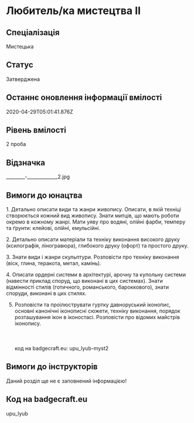 # Любитель&#x2F;ка мистецтва ІІ

## Спеціалізація

Мистецька

## Статус

Затверджена

## Останнє оновлення інформації вмілості

2020-04-29T05:01:41.876Z

## Рівень вмілості

2 проба

## Відзначка

________-_____________2.jpg

## Вимоги до юнацтва

<p>1. Детально описати види та жанри живопису. Описати, в якій
техніці створюється кожний вид живопису. Знати митців, що мають роботи окремо в
кожному жанрі. Мати уяву про водяні, олійні фарби, темперу та ґрунти: клейові,
олійні, емульсійні.</p>

<p>2. Детально описати матеріали та техніку виконання високого
друку (ксилографія, ліногравюра), глибокого друку (офорт) та простого друку.</p>

<p>3. Знати види і жанри скульптури. Розповісти про техніку
виконання (віск, глина, теракота, метал, камінь).</p>

<p>4. Описати ордерні системи в архітектурі, арочну та купольну
системи (навести приклад споруд, що виконані в цих системах). Знати відмінності
стилів (готичного, романського, бароккового), знати споруди, виконані в цих
стилях.</p>

5. Розповісти та проілюструвати гуртку давноруський іконопис, основні
канонічні іконописні сюжети, техніку виконання, порядок розташування ікон в
іконостасі. Розповісти про відомих майстрів іконопису.<br><br><br><br>код на badgecraft.eu: upu_lyub-myst2<br>

## Вимоги до інструкторів

Даний розділ ще не є заповнений інформацією!

## Код на badgecraft.eu

upu_lyub